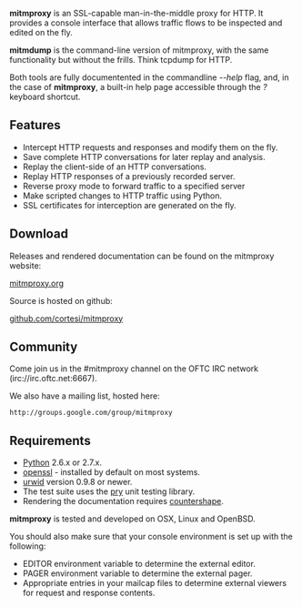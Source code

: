 __mitmproxy__ is an SSL-capable man-in-the-middle proxy for HTTP. It provides a
console interface that allows traffic flows to be inspected and edited on the
fly.

__mitmdump__ is the command-line version of mitmproxy, with the same
functionality but without the frills. Think tcpdump for HTTP.

Both tools are fully documentented in the commandline _--help_ flag, and, in
the case of __mitmproxy__, a built-in help page accessible through the _?_
keyboard shortcut.


Features
--------

- Intercept HTTP requests and responses and modify them on the fly.
- Save complete HTTP conversations for later replay and analysis.
- Replay the client-side of an HTTP conversations.
- Replay HTTP responses of a previously recorded server.
- Reverse proxy mode to forward traffic to a specified server
- Make scripted changes to HTTP traffic using Python. 
- SSL certificates for interception are generated on the fly.


Download
--------

Releases and rendered documentation can be found on the mitmproxy website:

[mitmproxy.org](http://mitmproxy.org)

Source is hosted on github: 

[github.com/cortesi/mitmproxy](http://github.com/cortesi/mitmproxy)


Community
---------

Come join us in the #mitmproxy channel on the OFTC IRC network
(irc://irc.oftc.net:6667).

We also have a mailing list, hosted here:

    http://groups.google.com/group/mitmproxy


Requirements
------------

* [Python](http://www.python.org) 2.6.x or 2.7.x.
* [openssl](http://www.openssl.org/) - installed by default on most systems.
* [urwid](http://excess.org/urwid/) version 0.9.8 or newer.
* The test suite uses the [pry](http://github.com/cortesi/pry) unit testing
  library.
* Rendering the documentation requires [countershape](http://github.com/cortesi/countershape).

__mitmproxy__ is tested and developed on OSX, Linux and OpenBSD. 

You should also make sure that your console environment is set up with the
following: 
    
* EDITOR environment variable to determine the external editor.
* PAGER environment variable to determine the external pager.
* Appropriate entries in your mailcap files to determine external
  viewers for request and response contents.
